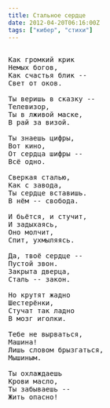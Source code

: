 ```yaml
---
title: Стальное сердце
date: 2012-04-20T06:16:00Z
tags: ["кибер", "стихи"]
---
```


<pre>

Как громкий крик
Немых богов,
Как счастья блик --
Свет от оков.

Ты веришь в сказку --
Телевизор,
Ты в лживой маске,
В рай за визой.

Ты знаешь цифры,
Вот кино,
От сердца шифры --
Всё одно.

Сверкая сталью,
Как с завода,
Ты сердце вставишь.
В нём -- свобода.

И бьётся, и стучит,
И задыхаясь,
Оно молчит,
Спит, ухмыляясь.

Да, твоё сердце --
Пустой звон.
Закрыта дверца,
Сталь -- закон.

Но крутят жадно
Шестерёнки,
Стучат так ладно
В мозг иголки.

Тебе не вырваться,
Машина!
Лишь словом брызгаться,
Мышиным.

Ты охлаждаешь
Крови масло,
Ты забываешь --
Жить опасно!




</pre>